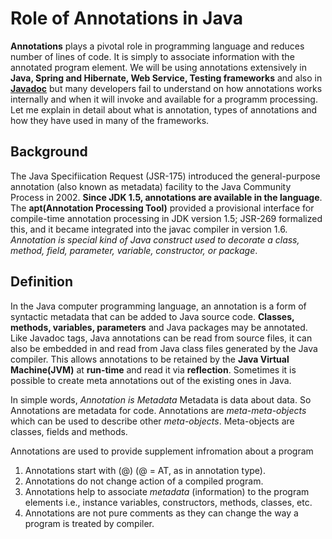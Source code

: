 # Role of Annotations in Java

**Annotations** plays a pivotal role in programming language and reduces number of lines of code. It is simply to 
associate information with the annotated program element. We will be using annotations extensively in **Java, Spring and Hibernate, Web Service, Testing frameworks** and also in **[Javadoc](https://en.wikipedia.org/wiki/Javadoc)** but many developers fail to understand on how annotations works internally and when it will invoke and available for a programm processing. Let me explain in detail about what is annotation, types of annotations and how they have used in many of the frameworks.

## Background
The Java Specifiication Request (JSR-175) introduced the general-purpose annotation (also known as metadata) facility to the Java Community Process in 2002. **Since JDK 1.5, annotations are available in the language**. The **apt(Annotation Processing Tool)** provided a provisional interface for compile-time annotation processing in JDK version 1.5; JSR-269 formalized this, and it became integrated into the javac compiler in version 1.6. *Annotation is special kind of Java construct used to decorate a class, method, field, parameter, variable, constructor, or package*.


## Definition
In the Java computer programming language, an annotation is a form of syntactic metadata that can be added to Java source code. **Classes, methods, variables, parameters** and Java packages may be annotated. Like Javadoc tags, Java annotations can be read from source files, it can also be embedded in and read from Java class files generated by the Java compiler. This allows annotations to be retained by the **Java Virtual Machine(JVM)** at **run-time** and read it via **reflection**. Sometimes it is possible to create meta annotations out of the existing ones in Java.
                                               
In simple words, *Annotation is Metadata* Metadata is data about data. So Annotations are metadata for code. 
Annotations are *meta-meta-objects* which can be used to describe other *meta-objects*. Meta-objects are classes, fields and methods. 

Annotations are used to provide supplement infromation about a program
  1. Annotations start with (@) (@ = AT, as in annotation type).
  2. Annotations do not change action of a compiled program.
  3. Annotations help to associate *metadata* (information) to the program elements i.e., instance variables, constructors,        methods, classes, etc.
  4. Annotations are not pure comments as they can change the way a program is treated by compiler. 


